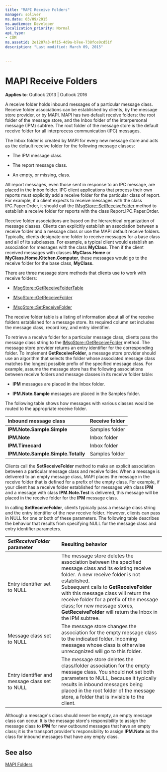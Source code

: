 ```yaml
---
title: "MAPI Receive Folders"
manager: soliver
ms.date: 03/09/2015
ms.audience: Developer
localization_priority: Normal
api_type:
- COM
ms.assetid: 2e1287a3-0f15-4d9a-b7ee-738fce9cd51f
description: "Last modified: March 09, 2015"
 
 
---
```


# MAPI Receive Folders

  
  
**Applies to**: Outlook 2013 | Outlook 2016 
  
A receive folder holds inbound messages of a particular message class. Receive folder associations can be established by clients, by the message store provider, or by MAPI. MAPI has two default receive folders: the root folder of the message store, and the Inbox folder of the interpersonal message (IPM) subtree. The root folder of the message store is the default receive folder for all interprocess communication (IPC) messages.
  
 The Inbox folder is created by MAPI for every new message store and acts as the default receive folder for the following message classes: 
  
- The IPM message class.
    
- The report message class.
    
- An empty, or missing, class.
    
All report messages, even those sent in response to an IPC message, are placed in the Inbox folder. IPC client applications that process their own reports must explicitly add a receive folder for the particular class of report. For example, if a client expects to receive messages with the class IPC.Paper.Order, it should call the [IMsgStore::SetReceiveFolder](imsgstore-setreceivefolder.md) method to establish a receive folder for reports with the class Report.IPC.Paper.Order. 
  
Receive folder associations are based on the hierarchical organization of message classes. Clients can explicitly establish an association between a receive folder and a message class or use the MAPI default receive folders. Typically, clients designate one folder to receive messages for a base class and all of its subclasses. For example, a typical client would establish an association for messages with the class **MyClass**. Then if the client received messages with classes **MyClass.Home** or **MyClass.Home.Kitchen.Computer**, these messages would go to the receive folder for the base class, **MyClass**.
  
There are three message store methods that clients use to work with receive folders:
  
- [IMsgStore::GetReceiveFolderTable](imsgstore-getreceivefoldertable.md)
    
- [IMsgStore::GetReceiveFolder](imsgstore-getreceivefolder.md)
    
- [IMsgStore::SetReceiveFolder](imsgstore-setreceivefolder.md)
    
The receive folder table is a listing of information about all of the receive folders established for a message store. Its required column set includes the message class, record key, and entry identifier.
  
To retrieve a receive folder for a particular message class, clients pass the message class string to the [IMsgStore::GetReceiveFolder](imsgstore-getreceivefolder.md) method. The message store provider returns an entry identifier for the corresponding folder. To implement **GetReceiveFolder**, a message store provider should use an algorithm that selects the folder whose associated message class matches the longest possible prefix of the specified message class. For example, assume the message store has the following associations between receive folders and message classes in its receive folder table:
  
- **IPM** messages are placed in the Inbox folder. 
    
- **IPM.Note.Sample** messages are placed in the Samples folder. 
    
The following table shows how messages with various classes would be routed to the appropriate receive folder.
  
|**Inbound message class**|**Receive folder**|
|:-----|:-----|
|**IPM.Note.Sample.Simple** <br/> |Samples folder  <br/> |
|**IPM.Note** <br/> |Inbox folder  <br/> |
|**IPM.Timecard** <br/> |Inbox folder  <br/> |
|**IPM.Note.Sample.Simple.Totally** <br/> |Samples folder  <br/> |
   
Clients call the **SetReceiveFolder** method to make an explicit association between a particular message class and receive folder. When a message is delivered to an empty message class, MAPI places the message in the receive folder that is defined for a prefix of the empty class. For example, if your client has a receive folder established for messages with class **IPM** and a message with class **IPM.Note.Test** is delivered, this message will be placed in the receive folder for the **IPM** message class. 
  
In calling **SetReceiveFolder**, clients typically pass a message class string and the entry identifier of the new receive folder. However, clients can pass in NULL for one or both of these parameters. The following table describes the behavior that results from specifying NULL for the message class and entry identifier parameters. 
  
|**_SetReceiveFolder_ parameter**|**Resulting behavior**|
|:-----|:-----|
|Entry identifier set to NULL  <br/> |The message store deletes the association between the specified message class and its existing receive folder. A new receive folder is not established.  <br/> Subsequent calls to **GetReceiveFolder** with this message class will return the receive folder for a prefix of the message class; for new message stores, **GetReceiveFolder** will return the Inbox in the IPM subtree.  <br/> |
|Message class set to NULL  <br/> |The message store changes the association for the empty message class to the indicated folder. Incoming messages whose class is otherwise unrecognized will go to this folder.  <br/> |
|Entry identifier and message class set to NULL  <br/> |The message store deletes the class/folder association for the empty message class. You should not set both parameters to NULL, because it typically results in inbound messages being placed in the root folder of the message store, a folder that is invisible to the client.  <br/> |
   
Although a message's class should never be empty, an empty message class can occur. It is the message store's responsibility to assign the message class to **IPM** for new outbound messages that have an empty class; it is the transport provider's responsibility to assign **IPM.Note** as the class for inbound messages that have any empty class. 
  
## See also



[MAPI Folders](mapi-folders.md)

